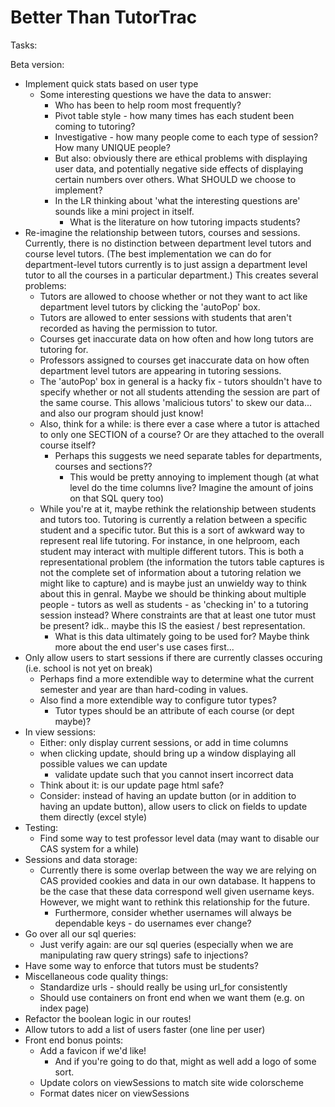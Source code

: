 # Better Than TutorTrac

Tasks:

Beta version:
* Implement quick stats based on user type
    * Some interesting questions we have the data to answer:
        * Who has been to help room most frequently?
        * Pivot table style - how many times has each student been coming to tutoring?
        * Investigative - how many people come to each type of session? How many UNIQUE people?
        * But also: obviously there are ethical problems with displaying user data, and potentially negative side effects of displaying certain numbers over others. What SHOULD we choose to implement?
        * In the LR thinking about 'what the interesting questions are' sounds like a mini project in itself.
            * What is the literature on how tutoring impacts students?
* Re-imagine the relationship between tutors, courses and sessions. Currently, there is no distinction between department level tutors and course level tutors. (The best implementation we can do for department-level tutors currently is to just assign a department level tutor to all the courses in a particular department.) This creates several problems:
    * Tutors are allowed to choose whether or not they want to act like department level tutors by clicking the 'autoPop' box.
    * Tutors are allowed to enter sessions with students that aren't recorded as having the permission to tutor.
    * Courses get inaccurate data on how often and how long tutors are tutoring for.
    * Professors assigned to courses get inaccurate data on how often department level tutors are appearing in tutoring sessions.
    * The 'autoPop' box in general is a hacky fix - tutors shouldn't have to specify whether or not all students attending the session are part of the same course. This allows 'malicious tutors' to skew our data... and also our program should just know!
    * Also, think for a while: is there ever a case where a tutor is attached to only one SECTION of a course? Or are they attached to the overall course itself?
        * Perhaps this suggests we need separate tables for departments, courses and sections??
            * This would be pretty annoying to implement though (at what level do the time columns live? Imagine the amount of joins on that SQL query too)
    * While you're at it, maybe rethink the relationship between students and tutors too. Tutoring is currently a relation between a specific student and a specific tutor. But this is a sort of awkward way to represent real life tutoring. For instance, in one helproom, each student may interact with multiple different tutors. This is both a representational problem (the information the tutors table captures is not the complete set of information about a tutoring relation we might like to capture) and is maybe just an unwieldy way to think about this in genral. Maybe we should be thinking about multiple people - tutors as well as students - as 'checking in' to a tutoring session instead? Where constraints are that at least one tutor must be present? idk.. maybe this IS the easiest / best representation.
        * What is this data ultimately going to be used for? Maybe think more about the end user's use cases first...
* Only allow users to start sessions if there are currently classes occuring (i.e. school is not yet on break)
    * Perhaps find a more extendible way to determine what the current semester and year are than hard-coding in values.
    * Also find a more extendible way to configure tutor types?
        * Tutor types should be an attribute of each course (or dept maybe)?
* In view sessions:
    * Either: only display current sessions, or add in time columns
    * when clicking update, should bring up a window displaying all possible values we can update
        * validate update such that you cannot insert incorrect data
    * Think about it: is our update page html safe?
    * Consider: instead of having an update button (or in addition to having an update button), allow users to click on fields to update them directly (excel style)
* Testing:
    * Find some way to test professor level data (may want to disable our CAS system for a while)
* Sessions and data storage:
    * Currently there is some overlap between the way we are relying on CAS provided cookies and data in our own database. It happens to be the case that these data correspond well given username keys. However, we might want to rethink this relationship for the future.
        * Furthermore, consider whether usernames will always be dependable keys - do usernames ever change?
* Go over all our sql queries:
    * Just verify again: are our sql queries (especially when we are manipulating raw query strings) safe to injections?
* Have some way to enforce that tutors must be students?
* Miscellaneous code quality things:
    * Standardize urls - should really be using url_for consistently
    * Should use containers on front end when we want them (e.g. on index page)
* Refactor the boolean logic in our routes!
* Allow tutors to add a list of users faster (one line per user)
* Front end bonus points:
    * Add a favicon if we'd like!
        * And if you're going to do that, might as well add a logo of some sort.
    * Update colors on viewSessions to match site wide colorscheme
    * Format dates nicer on viewSessions

